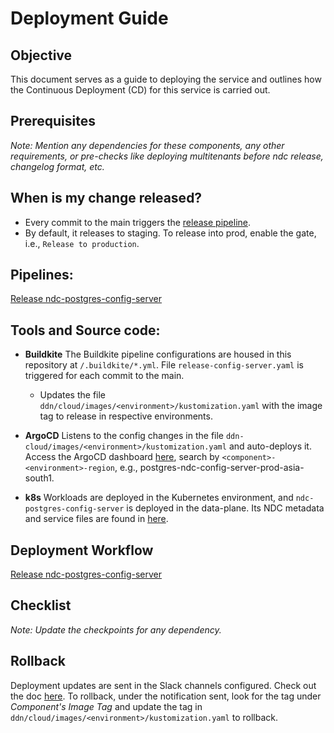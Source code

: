 # Deployment Guide

## Objective

This document serves as a guide to deploying the service and outlines how the Continuous Deployment (CD) for this service is carried out.

## Prerequisites

_Note: Mention any dependencies for these components, any other requirements, or pre-checks like deploying multitenants before ndc release, changelog format, etc._

## When is my change released?

- Every commit to the main triggers the [release pipeline](https://buildkite.com/hasura/release-ndc-postgres-config-server/builds/752).
- By default, it releases to staging. To release into prod, enable the gate, i.e., `Release to production`.

## Pipelines:

[Release ndc-postgres-config-server](https://buildkite.com/hasura/release-ndc-postgres-config-server)

## Tools and Source code:

- **Buildkite**
  The Buildkite pipeline configurations are housed in this repository at `/.buildkite/*.yml`. File `release-config-server.yaml` is triggered for each commit to the main.

  - Updates the file `ddn/cloud/images/<environment>/kustomization.yaml` with the image tag to release in respective environments.

- **ArgoCD**
  Listens to the config changes in the file `ddn-cloud/images/<environment>/kustomization.yaml` and auto-deploys it. Access the ArgoCD dashboard [here](https://argocd.hasura-app.io/), search by `<component>-<environment>-region`, e.g., postgres-ndc-config-server-prod-asia-south1.

- **k8s**
  Workloads are deployed in the Kubernetes environment, and `ndc-postgres-config-server` is deployed in the data-plane. Its NDC metadata and service files are found in [here](https://github.com/hasura/ddn-cloud/tree/main/components/region/ndc-config-server).

## Deployment Workflow

[Release ndc-postgres-config-server](https://buildkite.com/hasura/release-ndc-postgres-config-server/builds/752/dag)

## Checklist

_Note: Update the checkpoints for any dependency._

## Rollback

Deployment updates are sent in the Slack channels configured. Check out the doc [here](https://docs-internal.hasura-app.io/books/hasura-v3-deployment-operations/page/v3-deployments-slack-notification-configuration). To rollback, under the notification sent, look for the tag under _Component's Image Tag_ and update the tag in `ddn/cloud/images/<environment>/kustomization.yaml` to rollback.
